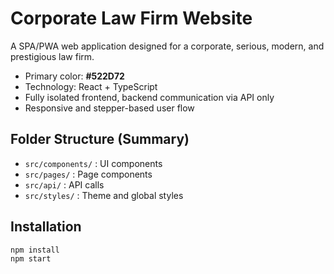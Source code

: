 # Corporate Law Firm Website

A SPA/PWA web application designed for a corporate, serious, modern, and prestigious law firm.

- Primary color: **#522D72**
- Technology: React + TypeScript
- Fully isolated frontend, backend communication via API only
- Responsive and stepper-based user flow

## Folder Structure (Summary)

- `src/components/` : UI components
- `src/pages/` : Page components
- `src/api/` : API calls
- `src/styles/` : Theme and global styles

## Installation

```bash
npm install
npm start
```